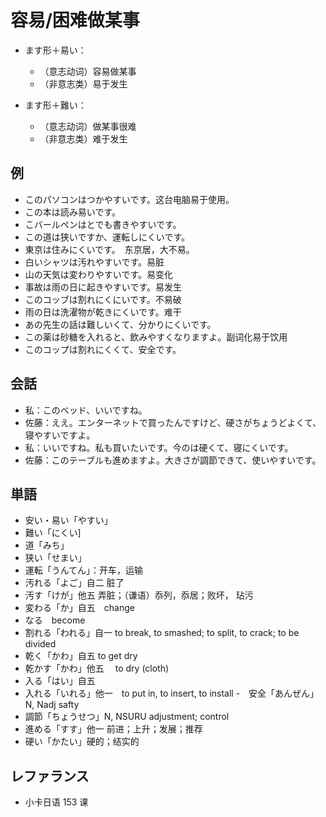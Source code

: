 # 容易/困难做某事

- ます形＋易い：
    - （意志动词）容易做某事
    - （非意志类）易于发生

- ます形＋難い：
    - （意志动词）做某事很难
    - （非意志类）难于发生

## 例

- このパソコンはつかやすいです。这台电脑易于使用。
- この本は読み易いです。
- こバールペンはとでも書きやすいです。
- この道は狭いですか、運転しにくいです。
- 東京は住みにくいです。　东京居，大不易。
- 白いシャツは汚れやすいです。易脏
- 山の天気は変わりやすいです。易变化
- 事故は雨の日に起きやすいです。易发生
- このコッブは割れにくにいです。不易破
- 雨の日は洗濯物が乾きにくいです。难干
- あの先生の話は難しいくて、分かりにくいです。
- この薬は砂糖を入れると、飲みやすくなりますよ。副词化易于饮用
- このコップは割れにくくて、安全です。

## 会話

- 私：このベッド、いいですね。
- 佐藤：ええ。エンターネットで買ったんですけど、硬さがちょうどよくて、寝やすいですよ。
- 私：いいですね。私も買いたいです。今のは硬くて、寝にくいです。
- 佐藤：このテーブルも進めますよ。大きさが調節できて、使いやすいです。

## 単語

- 安い・易い「やすい」
- 難い「にくい]
- 道「みち」
- 狭い「せまい」
- 運転「うんてん」：开车，运输
- 汚れる「よご」自二 脏了
- 汚す「けが」他五 弄脏；（谦语）忝列，忝居；败坏， 玷污
- 変わる「か」自五　change
- なる　become
- 割れる「われる」自一 to break, to smashed; to split, to crack; to be divided
- 乾く「かわ」自五 to get dry
- 乾かす「かわ」他五　 to dry (cloth)
- 入る「はい」自五
- 入れる「いれる」他一　to put in, to insert, to install
-　安全「あんぜん」N, Nadj safty
- 調節「ちょうせつ」N, NSURU adjustment; control
- 進める「すす」他一 前进；上升；发展；推荐
- 硬い「かたい」硬的；结实的

## レファランス

- 小卡日语 153 课
